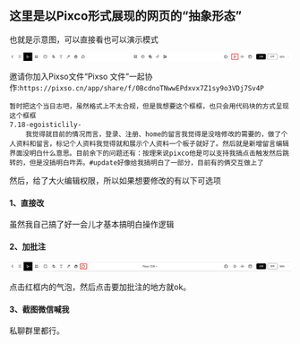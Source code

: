## 这里是以Pixco形式展现的网页的“抽象形态”

也就是示意图，可以直接看也可以演示模式

![](pics\play.png)

邀请你加入Pixso文件“Pixso 文件”一起协作:`https://pixso.cn/app/share/f/0BcdnoTNwwEPdxvx7Z1sy9o3VDj7Sv4P`

```
暂时把这个当日志吧，虽然格式上不太合规，但是我想要这个框框，也只会用代码块的方式呈现这个框框
7.18-egoisticlily-
    我觉得就目前的情况而言，登录、注册、home的留言我觉得是没啥修改的需要的，做了个人资料和留言，标记个人资料我觉得就和展示个人资料一个板子就好了。然后就是新增留言编辑界面没明白什么意思。目前余下的问题还有：按理来说pixco他是可以支持我搞点击触发然后跳转的，但是没搞明白咋弄。#update好像给我搞明白了一部分，目前有的俩交互做上了
```

然后，给了大火编辑权限，所以如果想要修改的有以下可选项

#### 1、直接改

虽然我自己搞了好一会儿才基本搞明白操作逻辑

#### 2、加批注

![](pics\head.png)

点击红框内的气泡，然后点击要加批注的地方就ok。

#### 3、截图微信喊我

私聊群里都行。
